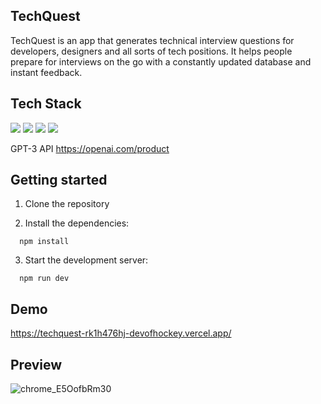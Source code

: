## TechQuest

TechQuest is an app that generates technical interview questions for developers, designers and all sorts of tech positions. It helps people prepare for interviews on the go with a constantly updated database and instant feedback.

## Tech Stack

<img src="https://img.shields.io/badge/Next.js-000000?style=flat-square&logo=nextdotjs&logoColor=white"/> <img src="https://img.shields.io/badge/React-61DAFB?style=flat-square&logo=react&logoColor=white"/> <img src="https://img.shields.io/badge/TypeScript-007ACC?style=flat-square&logo=typescript&logoColor=white"/> <img src="https://img.shields.io/badge/Tailwind_CSS-38B2AC?style=flat-square&logo=tailwind-css&logoColor=white"/>


GPT-3 API https://openai.com/product

## Getting started

1. Clone the repository

2. Install the dependencies:

```
  npm install
```

3. Start the development server:

```
  npm run dev
```

## Demo

https://techquest-rk1h476hj-devofhockey.vercel.app/

## Preview
![chrome_E5OofbRm30](https://user-images.githubusercontent.com/89231041/224530437-db823c90-202a-4b6b-b239-eb7a0012fd88.png)



